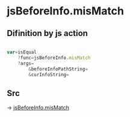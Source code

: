 # jsBeforeInfo.misMatch

## Difinition by js action

```js.js

var=isEqual
	?func=jsBeforeInfo.misMatch
	?args=
		&beforeInfoPathString=
		&curInfoString=
```

## Src

-> [jsBeforeInfo.misMatch](https://github.com/puutaro/CommandClick/blob/master/app/src/main/java/com/puutaro/commandclick/fragment_lib/terminal_fragment/js_interface/judge/JsBeforeInfo.kt#L29)


